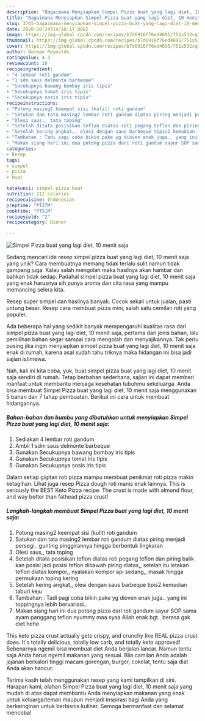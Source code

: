 ```yaml
---
description: "Bagaimana Menyiapkan Simpel Pizza buat yang lagi diet, 10 menit saja yang Menggugah Selera"
title: "Bagaimana Menyiapkan Simpel Pizza buat yang lagi diet, 10 menit saja yang Menggugah Selera"
slug: 3765-bagaimana-menyiapkan-simpel-pizza-buat-yang-lagi-diet-10-menit-saja-yang-menggugah-selera
date: 2020-10-24T14:10:17.808Z
image: https://img-global.cpcdn.com/recipes/b7d6916f76ed4695/751x532cq70/simpel-pizza-buat-yang-lagi-diet-10-menit-saja-foto-resep-utama.jpg
thumbnail: https://img-global.cpcdn.com/recipes/b7d6916f76ed4695/751x532cq70/simpel-pizza-buat-yang-lagi-diet-10-menit-saja-foto-resep-utama.jpg
cover: https://img-global.cpcdn.com/recipes/b7d6916f76ed4695/751x532cq70/simpel-pizza-buat-yang-lagi-diet-10-menit-saja-foto-resep-utama.jpg
author: Norman Reynolds
ratingvalue: 4.3
reviewcount: 10
recipeingredient:
- "4 lembar roti gandum"
- "1 sdm saus delmonte barbeque"
- "Secukupnya bawang bombay iris tipis"
- "Secukupnya tomat iris tipis"
- "Secukupnya sosis iris tipis"
recipeinstructions:
- "Potong masing2 keempat sisi (kulit) roti gandum"
- "Satukan dan tata masing2 lembar roti gandum diatas piring menjadi persegi.. gunting pinggirannya hingga berbentuk lingkaran"
- "Olesi saus,, tata toping"
- "Setelah ditata posisikan teflon diatas roti pegang teflon dan piring balik kan posisi jadi posisi teflon dibawah piring diatas,, setelah itu letakan teflon diatas kompor,, nyalakan kompor api sedang,, masak hingga permukaan toping kering"
- "Setelah kering angkat,, olesi dengan saus barbeque tipis2 kemudian taburi keju"
- "Tambahan : Tadi pagi coba bikin pake yg dioven enak juga.. yang ini toppingnya lebih bervariasi.."
- "Makan siang hari ini dua potong pizza dari roti gandum sayur SOP sama ayam panggang teflon nyummy maa syaa Allah enak bgt.. berasa gak diet hehe"
categories:
- Resep
tags:
- simpel
- pizza
- buat

katakunci: simpel pizza buat 
nutrition: 212 calories
recipecuisine: Indonesian
preptime: "PT27M"
cooktime: "PT51M"
recipeyield: "2"
recipecategory: Dinner

---
```



![Simpel Pizza buat yang lagi diet, 10 menit saja](https://img-global.cpcdn.com/recipes/b7d6916f76ed4695/751x532cq70/simpel-pizza-buat-yang-lagi-diet-10-menit-saja-foto-resep-utama.jpg)

Sedang mencari ide resep simpel pizza buat yang lagi diet, 10 menit saja yang unik? Cara membuatnya memang tidak terlalu sulit namun tidak gampang juga. Kalau salah mengolah maka hasilnya akan hambar dan bahkan tidak sedap. Padahal simpel pizza buat yang lagi diet, 10 menit saja yang enak harusnya sih punya aroma dan cita rasa yang mampu memancing selera kita.

Resep super simpel dan hasilnya banyak. Cocok sekali untuk jualan, pasti untung besar. Resep cara membuat pizza mini, salah satu cemilan roti yang populer.

Ada beberapa hal yang sedikit banyak mempengaruhi kualitas rasa dari simpel pizza buat yang lagi diet, 10 menit saja, pertama dari jenis bahan, lalu pemilihan bahan segar sampai cara mengolah dan menyajikannya. Tak perlu pusing jika ingin menyiapkan simpel pizza buat yang lagi diet, 10 menit saja enak di rumah, karena asal sudah tahu triknya maka hidangan ini bisa jadi sajian istimewa.


Nah, kali ini kita coba, yuk, buat simpel pizza buat yang lagi diet, 10 menit saja sendiri di rumah. Tetap berbahan sederhana, sajian ini dapat memberi manfaat untuk membantu menjaga kesehatan tubuhmu sekeluarga. Anda bisa membuat Simpel Pizza buat yang lagi diet, 10 menit saja menggunakan 5 bahan dan 7 tahap pembuatan. Berikut ini cara untuk membuat hidangannya.

<!--inarticleads1-->

##### Bahan-bahan dan bumbu yang dibutuhkan untuk menyiapkan Simpel Pizza buat yang lagi diet, 10 menit saja:

1. Sediakan 4 lembar roti gandum
1. Ambil 1 sdm saus delmonte barbeque
1. Gunakan Secukupnya bawang bombay iris tipis
1. Gunakan Secukupnya tomat iris tipis
1. Gunakan Secukupnya sosis iris tipis


Dalam setiap gigitan roti pizza mampu membuat penikmat roti pizza makin ketagihan. Lihat juga resep Pizza dough roti manis enak lainnya. This is seriously the BEST Keto Pizza recipe. The crust is made with almond flour, and way better than fathead pizza crust! 

<!--inarticleads2-->

##### Langkah-langkah membuat Simpel Pizza buat yang lagi diet, 10 menit saja:

1. Potong masing2 keempat sisi (kulit) roti gandum
1. Satukan dan tata masing2 lembar roti gandum diatas piring menjadi persegi.. gunting pinggirannya hingga berbentuk lingkaran
1. Olesi saus,, tata toping
1. Setelah ditata posisikan teflon diatas roti pegang teflon dan piring balik kan posisi jadi posisi teflon dibawah piring diatas,, setelah itu letakan teflon diatas kompor,, nyalakan kompor api sedang,, masak hingga permukaan toping kering
1. Setelah kering angkat,, olesi dengan saus barbeque tipis2 kemudian taburi keju
1. Tambahan : Tadi pagi coba bikin pake yg dioven enak juga.. yang ini toppingnya lebih bervariasi..
1. Makan siang hari ini dua potong pizza dari roti gandum sayur SOP sama ayam panggang teflon nyummy maa syaa Allah enak bgt.. berasa gak diet hehe


This keto pizza crust actually gets crispy, and crunchy like REAL pizza crust does. It&#39;s totally delicious, totally low carb, and totally keto approved! Sebenarnya ngemil bisa membuat diet Anda berjalan lancar. Namun tentu saja Anda harus ngemil makanan yang sesuai. Bila camilan Anda adalah jajanan berkalori tinggi macam gorengan, burger, cokelat, tentu saja diat Anda akan hancur. 

Terima kasih telah menggunakan resep yang kami tampilkan di sini. Harapan kami, olahan Simpel Pizza buat yang lagi diet, 10 menit saja yang mudah di atas dapat membantu Anda menyiapkan makanan yang enak untuk keluarga/teman maupun menjadi inspirasi bagi Anda yang berkeinginan untuk berbisnis kuliner. Semoga bermanfaat dan selamat mencoba!
